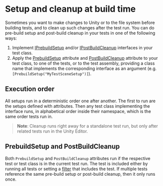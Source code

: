 # Setup and cleanup at build time

Sometimes you want to make changes to Unity or to the file system before building tests, and to clean up such changes after the test run. You can do pre-build setup and post-build cleanup in your tests in one of the following ways: 

1. Implement [IPrebuildSetup](xref:UnityEngine.TestTools.IPrebuildSetup) and/or [IPostBuildCleanup](xref:UnityEngine.TestTools.IPostBuildCleanup) interfaces in your test class.
2. Apply the [PrebuildSetup](xref:UnityEngine.TestTools.PrebuildSetupAttribute) attribute and [PostBuildCleanup](xref:UnityEngine.TestTools.PostBuildCleanupAttribute) attribute to your test class, to one of the tests, or to the test assembly, providing a class name that implements the corresponding interface as an argument (e.g. `[PrebuildSetup("MyTestSceneSetup")]`). 

## Execution order

All setups run in a deterministic order one after another. The first to run are the setups defined with attributes. Then any test class implementing the interface runs, in alphabetical order inside their namespace, which is the same order tests run in.

> **Note**: Cleanup runs right away for a standalone test run, but only after related tests run in the Unity Editor.

## PrebuildSetup and PostBuildCleanup

Both `PrebuildSetup` and `PostBuildCleanup` attributes run if the respective test or test class is in the current test run. The test is included either by running all tests or setting a [filter](./workflow-create-test.md#filters) that includes the test. If multiple tests reference the same pre-build setup or post-build cleanup, then it only runs once.

